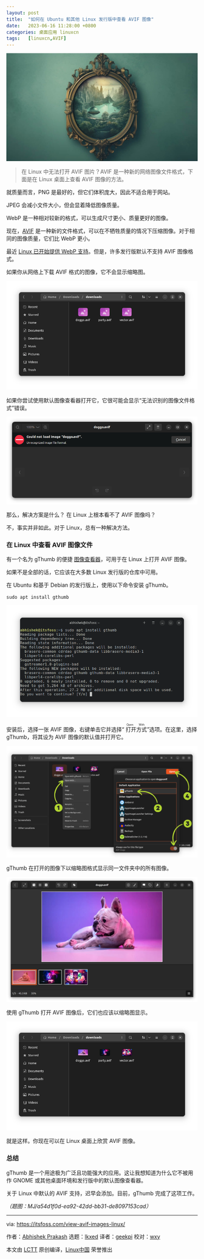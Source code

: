 ```yaml
---
layout: post
title:	"如何在 Ubuntu 和其他 Linux 发行版中查看 AVIF 图像"
date:	2023-06-16 11:28:00 +0800 
categories:	桌面应用 linuxcn 
tags:	[linuxcn,AVIF]
---
```



![](/Asserts/Images/album/202306/16/112647uraz4vkzkkvk1mxa.jpg)



> 
> 在 Linux 中无法打开 AVIF 图片？AVIF 是一种新的网络图像文件格式，下面是在 Linux 桌面上查看 AVIF 图像的方法。
> 
> 
> 


就质量而言，PNG 是最好的，但它们体积庞大，因此不适合用于网站。


JPEG 会减小文件大小，但会显着降低图像质量。


WebP 是一种相对较新的格式，可以生成尺寸更小、质量更好的图像。


现在，[AVIF](https://aomediacodec.github.io/av1-avif/) 是一种新的文件格式，可以在不牺牲质量的情况下压缩图像。对于相同的图像质量，它们比 WebP 更小。


最近 [Linux 已开始提供 WebP 支持](https://itsfoss.com/webp-ubuntu-linux/)。但是，许多发行版默认不支持 AVIF 图像格式。


如果你从网络上下载 AVIF 格式的图像，它不会显示缩略图。


![avif image no thumbnail](/Asserts/Images/album/202306/16/112812duz5mhdhwp5ehhuy.png)


如果你尝试使用默认图像查看器打开它，它很可能会显示“无法识别的图像文件格式”错误。


![avif images dont open linux](/Asserts/Images/album/202306/16/112812whnxamlngtus5zs2.png)


那么，解决方案是什么？ 在 Linux 上根本看不了 AVIF 图像吗？


不，事实并非如此。对于 Linux，总有一种解决方法。


### 在 Linux 中查看 AVIF 图像文件


有一个名为 gThumb 的便捷 [图像查看器](https://itsfoss.com/image-viewers-linux/)，可用于在 Linux 上打开 AVIF 图像。


如果不是全部的话，它应该在大多数 Linux 发行版的仓库中可用。


在 Ubuntu 和基于 Debian 的发行版上，使用以下命令安装 gThumb。



```
sudo apt install gthumb

```

![install gthumb ubuntu](/Asserts/Images/album/202306/16/112813ixsaz1hq19a89s16.png)


安装后，选择一张 AVIF 图像，右键单击它并选择“<ruby> 打开方式 <rt>  Open With </rt></ruby>”选项。在这里，选择 gThumb，将其设为 AVIF 图像的默认值并打开它。


![make gthumb default for avif](/Asserts/Images/album/202306/16/112813gryf7rxcll2klxc8.png)


gThumb 在打开的图像下以缩略图格式显示同一文件夹中的所有图像。


![avif image opened with gthumb in linux](/Asserts/Images/album/202306/16/112843sma9m9y9fwfawtwy.jpg)


使用 gThumb 打开 AVIF 图像后，它们也应该以缩略图显示。


![avif image thumbnail](/Asserts/Images/album/202306/16/112814i110w171jbu5s1j8.png)


就是这样。你现在可以在 Linux 桌面上欣赏 AVIF 图像。


### 总结


gThumb 是一个用途极为广泛且功能强大的应用。这让我想知道为什么它不被用作 GNOME 或其他桌面环境和发行版中的默认图像查看器。


关于 Linux 中默认的 AVIF 支持，迟早会添加。目前，gThumb 完成了这项工作。


*（题图：MJ/a54d1f0d-ea92-42dd-bb31-de8097153cad）*




---


via: <https://itsfoss.com/view-avif-images-linux/>


作者：[Abhishek Prakash](https://itsfoss.com/) 选题：[lkxed](https://github.com/lkxed) 译者：[geekpi](https://github.com/geekpi) 校对：[wxy](https://github.com/wxy)


本文由 [LCTT](https://github.com/LCTT/TranslateProject) 原创编译，[Linux中国](https://linux.cn/) 荣誉推出

